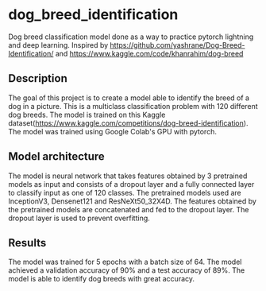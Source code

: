 # dog_breed_identification

Dog breed classification model done as a way to practice pytorch lightning and deep learning. Inspired by https://github.com/yashrane/Dog-Breed-Identification/ and https://www.kaggle.com/code/khanrahim/dog-breed

## Description

The goal of this project is to create a model able to identify the breed of a dog in a picture. This is a multiclass classification problem with 120 different dog breeds. The model is trained on this Kaggle dataset(https://www.kaggle.com/competitions/dog-breed-identification). The model was trained using Google Colab's GPU with pytorch.

## Model architecture

The model is neural network that takes features obtained by 3 pretrained models as input and consists of a dropout layer and a fully connected layer to classify input as one of 120 classes. The pretrained models used are InceptionV3, Densenet121 and ResNeXt50_32X4D. The features obtained by the pretrained models are concatenated and fed to the dropout layer. The dropout layer is used to prevent overfitting. 

## Results

The model was trained for 5 epochs with a batch size of 64. The model achieved a validation accuracy of 90% and a test accuracy of 89%. The model is able to identify dog breeds with great accuracy.


